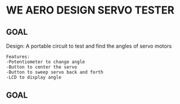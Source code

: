 # WE AERO DESIGN SERVO TESTER

## GOAL

Design:
    A portable circuit to test and find the angles of servo motors

    Features:
    -Potentiometer to change angle
    -Button to center the servo
    -Button to sweep servo back and forth
    -LCD to display angle

## GOAL